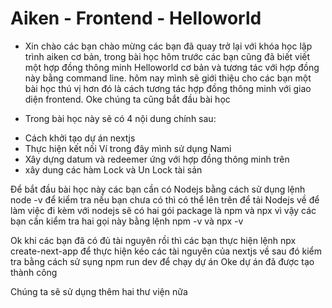 # Aiken - Frontend - Helloworld

- Xin chào các bạn chào mừng các bạn đã quay trở lại với khóa học lập trình aiken cơ bản, trong bài học hôm trước các bạn cũng đã biết viết một hợp đồng thông minh Helloworld cơ bản và tương tác với hợp đồng này bằng command line. hôm nay mình sẽ giới thiệu cho các bạn một bài học thú vị hơn đó là cách tương tác hợp đồng thông minh với giao diện frontend. Oke chúng ta cũng bắt đầu bài học

- Trong bài học này sẽ có 4 nội dung chính sau:

+ Cách khởi tạo dự án nextjs 
+ Thực hiện kết nối Ví trong đây mình sử dụng  Nami
+ Xây dựng datum và redeemer ứng với hợp đồng thông minh trên
+ xây dung các hàm Lock và Un Lock tài sản


Để bắt đầu bài học này các bạn cần có Nodejs bằng cách sử dụng lệnh node -v để kiểm tra nếu bạn chưa có thì có thể lên trên để tải Nodejs về để làm việc đi kèm với nodejs sẽ có hai gói package là npm và npx vì vậy các bạn cần kiểm tra hai gọi này bằng lệnh npm -v và npx -v

Ok khi các bạn đã có đủ tài nguyên rồi thì các bạn thực hiện lệnh npx create-next-app để thực hiện kéo các tài nguyên của nextjs về sau đó kiểm tra bằng cách sử sụng npm run dev để chạy dự án Oke dự án đã được tạo thành công

Chúng ta sẽ sử dụng thêm hai thư viện nữa 



```ts


```